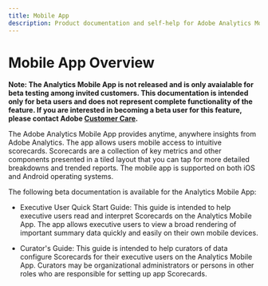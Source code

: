 ```yaml
---
title: Mobile App
description: Product documentation and self-help for Adobe Analytics Mobile App
---
```


# Mobile App Overview

**Note: The Analytics Mobile App is not released and is only avaialable for beta testing among invited customers. This documentation is intended only for beta users and does not represent complete functionality of the feature. If you are interested in becoming a beta user for this feature, please contact Adobe [Customer Care](https://helpx.adobe.com/contact/enterprise-support.ec.html).**

The Adobe Analytics Mobile App provides anytime, anywhere insights from Adobe Analytics.  The app allows users mobile access to intuitive scorecards. Scorecards are a collection of key metrics and other components presented in a tiled layout that you can tap for more detailed breakdowns and trended reports. The mobile app is supported on both iOS and Android operating systems.

The following beta documentation is available for the Analytics Mobile App:

* Executive User Quick Start Guide: This guide is intended to help executive users read and interpret Scorecards on the Analytics Mobile App. The app allows executive users to view a broad rendering of important summary data quickly and easily on their own mobile devices.

* Curator's Guide: This guide is intended to help curators of data configure Scorecards for their executive users on the Analytics Mobile App. Curators may be organizational administrators or persons in other roles who are responsible for setting up app Scorecards.
